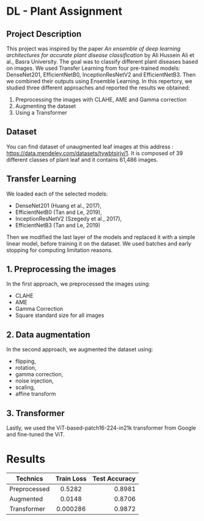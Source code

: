 # DL - Plant Assignment

## Project Description
This project was inspired by the paper _An ensemble of deep learning architectures for accurate plant
disease classification_ by Ali Hussein Ali et al., Basra University.
The goal was to classify different plant diseases based on images. We used Transfer Learning from four pre-trained models: DenseNet201, EfficientNetB0, InceptionResNetV2 and EfficientNetB3. Then we combined their outputs using Ensemble Learning.
In this repertory, we studied three different approaches and reported the results we obtained:
  1. Preprocessing the images with CLAHE, AME and Gamma correction
  2. Augmenting the dataset
  3. Using a Transformer

## Dataset
You can find dataset of unaugmented leaf images at this address : https://data.mendeley.com/datasets/tywbtsjrjv/1. It is composed of 39 different classes of plant leaf and it contains 61,486 images.

## Transfer Learning
We loaded each of the selected models:
- DenseNet201 (Huang et al., 2017),
- EfficientNetB0 (Tan and Le, 2019),
- InceptionResNetV2 (Szegedy et al., 2017),
- EfficientNetB3 (Tan and Le, 2019)

Then we modified the last layer of the models and replaced it with a simple linear model, before training it on the dataset. We used batches and early stopping for computing limitation reasons.

## 1. Preprocessing the images
In the first approach, we preprocessed the images using:
- CLAHE
- AME
- Gamma Correction
- Square standard size for all images

## 2. Data augmentation
In the second approach, we augmented the dataset using:
-  flipping,
-  rotation,
-  gamma correction,
-  noise injection,
-  scaling,
-  affine transform

## 3. Transformer
Lastly, we used the ViT-based-patch16-224-in21k transformer from Google and fine-tuned the ViT.

# Results
| Technics        | Train Loss       | Test Accuracy  |
| --------------- |:----------------:| --------------:|
| Preprocessed    |     0.5282       |    0.8981      |
| Augmented       |     0.0148       |    0.8706      |
| Transformer     |     0.000286     |    0.9872      |
  
